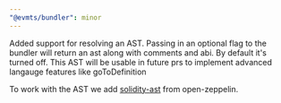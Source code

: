 ```yaml
---
"@evmts/bundler": minor
---
```


Added support for resolving an AST.
Passing in an optional flag to the bundler will return an ast along with comments and abi. By default it's turned off. This AST will be usable in future prs to implement advanced langauge features like goToDefinition

To work with the AST we add [solidity-ast](https://github.com/OpenZeppelin/solidity-ast) from open-zeppelin.
